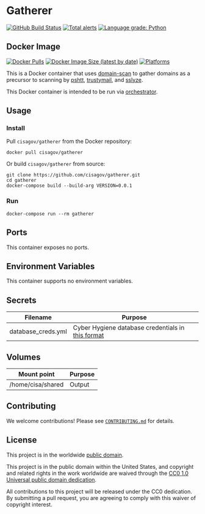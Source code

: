 # Gatherer #

[![GitHub Build Status](https://github.com/cisagov/gatherer/workflows/build/badge.svg)](https://github.com/cisagov/gatherer/actions)
[![Total alerts](https://img.shields.io/lgtm/alerts/g/cisagov/gatherer.svg?logo=lgtm&logoWidth=18)](https://lgtm.com/projects/g/cisagov/gatherer/alerts/)
[![Language grade: Python](https://img.shields.io/lgtm/grade/python/g/cisagov/gatherer.svg?logo=lgtm&logoWidth=18)](https://lgtm.com/projects/g/cisagov/gatherer/context:python)

## Docker Image ##

[![Docker Pulls](https://img.shields.io/docker/pulls/cisagov/gatherer)](https://hub.docker.com/r/cisagov/gatherer)
[![Docker Image Size (latest by date)](https://img.shields.io/docker/image-size/cisagov/gatherer)](https://hub.docker.com/r/cisagov/gatherer)
[![Platforms](https://img.shields.io/badge/platforms-amd64%20%7C%20arm%2Fv6%20%7C%20arm%2Fv7%20%7C%20arm64%20%7C%20ppc64le%20%7C%20s390x-blue)](https://hub.docker.com/r/cisagov/gatherer/tags)

This is a Docker container that uses
[domain-scan](https://github.com/18F/domain-scan) to gather domains as
a precursor to scanning by [pshtt](https://github.com/cisagov/pshtt),
[trustymail](https://github.com/cisagov/trustymail), and
[sslyze](https://github.com/nabla-c0d3/sslyze).

This Docker container is intended to be run via
[orchestrator](https://github.com/cisagov/orchestrator).

## Usage ##

### Install ###

Pull `cisagov/gatherer` from the Docker repository:

    docker pull cisagov/gatherer

Or build `cisagov/gatherer` from source:

    git clone https://github.com/cisagov/gatherer.git
    cd gatherer
    docker-compose build --build-arg VERSION=0.0.1

### Run ###

    docker-compose run --rm gatherer

## Ports ##

This container exposes no ports.

## Environment Variables ##

This container supports no environment variables.

## Secrets ##

| Filename      | Purpose              |
|---------------|----------------------|
| database_creds.yml | Cyber Hygiene database credentials in [this format](https://github.com/cisagov/mongo-db-from-config#usage) |

## Volumes ##

| Mount point | Purpose        |
|-------------|----------------|
| /home/cisa/shared | Output |

## Contributing ##

We welcome contributions!  Please see [`CONTRIBUTING.md`](CONTRIBUTING.md) for
details.

## License ##

This project is in the worldwide [public domain](LICENSE).

This project is in the public domain within the United States, and
copyright and related rights in the work worldwide are waived through
the [CC0 1.0 Universal public domain
dedication](https://creativecommons.org/publicdomain/zero/1.0/).

All contributions to this project will be released under the CC0
dedication. By submitting a pull request, you are agreeing to comply
with this waiver of copyright interest.
